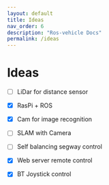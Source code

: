 ```yaml
---
layout: default
title: Ideas
nav_order: 6
description: "Ros-vehicle Docs"
permalink: /ideas
---
```


# Ideas
- [ ] LiDar for distance sensor
- [x] RasPi + ROS 
- [x] Cam for image recognition
- [ ] SLAM with Camera
- [ ] Self balancing segway control
- [x] Web server remote control
- [x] BT Joystick control

